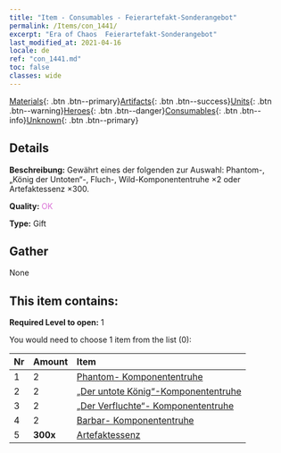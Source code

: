 ```yaml
---
title: "Item - Consumables - Feierartefakt-Sonderangebot"
permalink: /Items/con_1441/
excerpt: "Era of Chaos  Feierartefakt-Sonderangebot"
last_modified_at: 2021-04-16
locale: de
ref: "con_1441.md"
toc: false
classes: wide
---
```

 [Materials](/de/Items/){: .btn .btn--primary}[Artifacts](/de/Items/Artifacts/){: .btn .btn--success}[Units](/de/Items/Units/){: .btn .btn--warning}[Heroes](/de/Items/Heroes/){: .btn .btn--danger}[Consumables](/de/Items/Consumables/){: .btn .btn--info}[Unknown](/de/Items/Unknown/){: .btn .btn--primary}

## Details
 **Beschreibung:** Gewährt eines der folgenden zur Auswahl: Phantom-, „König der Untoten“-, Fluch-, Wild-Komponententruhe ×2 oder Artefaktessenz ×300.

 **Quality:** <span style="color: #DA70D6">OK</span>

 **Type:** Gift

## Gather

  None

## This item contains:

 **Required Level to open:** 1

 You would need to choose 1 item from the list (0):

  | Nr | Amount |     Item    |
  |:---|:-------|:------------|
  | 1 | 2 | [Phantom- Komponententruhe](/de/Items/con_1339/) |  | 
  | 2 | 2 | [„Der untote König“-Komponententruhe](/de/Items/con_1340/) |  | 
  | 3 | 2 | [„Der Verfluchte“- Komponententruhe](/de/Items/con_1341/) |  | 
  | 4 | 2 | [Barbar- Komponententruhe](/de/Items/con_1342/) |  | 
  | 5 |  **300x** | [Artefaktessenz](/de/Items/con_905/) |  | 

